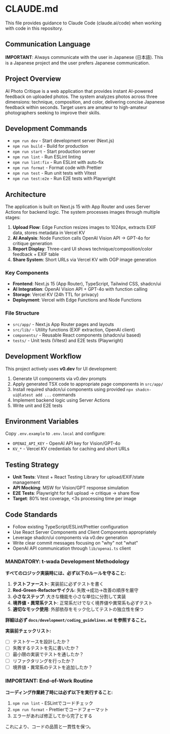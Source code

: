 # CLAUDE.md

This file provides guidance to Claude Code (claude.ai/code) when working with code in this repository.

## Communication Language

**IMPORTANT**: Always communicate with the user in Japanese (日本語). This is a Japanese project and the user prefers Japanese communication.

## Project Overview

AI Photo Critique is a web application that provides instant AI-powered feedback on uploaded photos. The system analyzes photos across three dimensions: technique, composition, and color, delivering concise Japanese feedback within seconds. Target users are amateur to high-amateur photographers seeking to improve their skills.

## Development Commands

- `npm run dev` - Start development server (Next.js)
- `npm run build` - Build for production
- `npm run start` - Start production server
- `npm run lint` - Run ESLint linting
- `npm run lint:fix` - Run ESLint with auto-fix
- `npm run format` - Format code with Prettier
- `npm run test` - Run unit tests with Vitest
- `npm run test:e2e` - Run E2E tests with Playwright

## Architecture

The application is built on Next.js 15 with App Router and uses Server Actions for backend logic. The system processes images through multiple stages:

1. **Upload Flow**: Edge Function resizes images to 1024px, extracts EXIF data, stores metadata in Vercel KV
2. **AI Analysis**: Node Function calls OpenAI Vision API → GPT-4o for critique generation
3. **Report Display**: Three-card UI shows technique/composition/color feedback + EXIF table
4. **Share System**: Short URLs via Vercel KV with OGP image generation

### Key Components

- **Frontend**: Next.js 15 (App Router), TypeScript, Tailwind CSS, shadcn/ui
- **AI Integration**: OpenAI Vision API + GPT-4o with function calling
- **Storage**: Vercel KV (24h TTL for privacy)
- **Deployment**: Vercel with Edge Functions and Node Functions

### File Structure

- `src/app/` - Next.js App Router pages and layouts
- `src/lib/` - Utility functions (EXIF extraction, OpenAI client)
- `components/` - Reusable React components (shadcn/ui based)
- `tests/` - Unit tests (Vitest) and E2E tests (Playwright)

## Development Workflow

This project actively uses **v0.dev** for UI development:

1. Generate UI components via v0.dev prompts
2. Apply generated TSX code to appropriate page components in `src/app/`
3. Install required shadcn/ui components using provided `npx shadcn-ui@latest add ...` commands
4. Implement backend logic using Server Actions
5. Write unit and E2E tests

## Environment Variables

Copy `.env.example` to `.env.local` and configure:

- `OPENAI_API_KEY` - OpenAI API key for Vision/GPT-4o
- `KV_*` - Vercel KV credentials for caching and short URLs

## Testing Strategy

- **Unit Tests**: Vitest + React Testing Library for upload/EXIF/state management
- **API Mocking**: MSW for Vision/GPT response simulation
- **E2E Tests**: Playwright for full upload → critique → share flow
- **Target**: 80% test coverage, <3s processing time per image

## Code Standards

- Follow existing TypeScript/ESLint/Prettier configuration
- Use React Server Components and Client Components appropriately
- Leverage shadcn/ui components via v0.dev generation
- Write clear commit messages focusing on "why" not "what"
- OpenAI API communication through `lib/openai.ts` client

### **MANDATORY: t-wada Development Methodology**

**すべてのロジック実装時には、必ず以下のルールを守ること:**

1. **テストファースト**: 実装前に必ずテストを書く
2. **Red-Green-Refactorサイクル**: 失敗→成功→改善の順序を厳守
3. **小さなステップ**: 大きな機能を小さな単位に分割して実装
4. **境界値・異常系テスト**: 正常系だけでなく境界値や異常系も必ずテスト
5. **適切なモック使用**: 外部依存をモック化してテストの独立性を保つ

**詳細は必ず `docs/development/coding_guidelines.md` を参照すること。**

**実装前チェックリスト:**
- [ ] テストケースを設計したか？
- [ ] 失敗するテストを先に書いたか？
- [ ] 最小限の実装でテストを通したか？
- [ ] リファクタリングを行ったか？
- [ ] 境界値・異常系のテストを追加したか？

### **IMPORTANT: End-of-Work Routine**

**コーディング作業終了時には必ず以下を実行すること:**

1. `npm run lint` - ESLintでコードチェック
2. `npm run format` - Prettierでコードフォーマット
3. エラーがあれば修正してから完了とする

これにより、コードの品質と一貫性を保つ。
